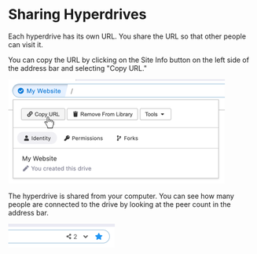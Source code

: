 # Sharing Hyperdrives

Each hyperdrive has its own URL. You share the URL so that other people can visit it.

You can copy the URL by clicking on the Site Info button on the left side of the address bar and selecting "Copy URL."

![](../.gitbook/assets/copy-url.png)

The hyperdrive is shared from your computer. You can see how many people are connected to the drive by looking at the peer count in the address bar.

![This drive has two peers connected.](../.gitbook/assets/peer-count.png)

